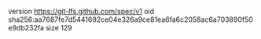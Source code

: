 version https://git-lfs.github.com/spec/v1
oid sha256:aa7687fe7d5441692ce04e326a9ce81ea6fa6c2058ac6a703890f50e9db232fa
size 129

